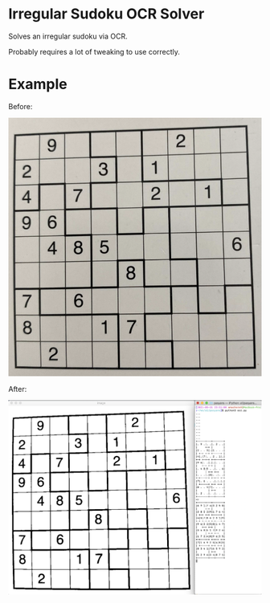 # Irregular Sudoku OCR Solver

Solves an irregular sudoku via OCR.

Probably requires a lot of tweaking to use correctly.

# Example

Before:

![before image](https://raw.githubusercontent.com/andrewmacheret/sudoku-ocr-solver/main/sudoku-example.png)

After:

![after image](https://raw.githubusercontent.com/andrewmacheret/sudoku-ocr-solver/main/sudoku-example-solved.png)
